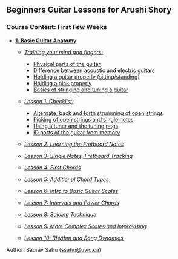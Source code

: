 ## Beginners Guitar Lessons for Arushi Shory


### Course Content: First Few Weeks

- **[1. Basic Guitar Anatomy](#heading)**

  * _[Training your mind and fingers:](#sub-heading)_
    + [Physical parts of the guitar](#sub-sub-heading)
    + [Difference between acoustic and electric guitars](#sub-sub-heading)
    + [Holding a guitar properly (sitting/standing)](#sub-sub-heading)
    + [Holding a pick properly](#sub-sub-heading)
    + [Basics of stringing and tuning a guitar](#sub-sub-heading)
    
  * _[Lesson 1: Checklist:](#sub-heading)_
    + [Alternate, back and forth strumming of open strings](#sub-sub-heading)
    + [Picking of open strings and single notes](#sub-sub-heading)
    + [Using a tuner and the tuning pegs](#sub-sub-heading)
    + [ID parts of the guitar from memory](#sub-sub-heading)
    
    
  * _[Lesson 2: Learning the Fretboard Notes](#sub-heading)_
  
  * _[Lesson 3: Single Notes, Fretboard Tracking](#sub-heading)_
  
  * _[Lesson 4: First Chords](#sub-heading)_
  
  * _[Lesson 5: Additional Chord Types](#sub-heading)_
  
  * _[Lesson 6: Intro to Basic Guitar Scales](#sub-heading)_
  
  * _[Lesson 7: Intervals and Power Chords](#sub-heading)_
  
  * _[Lesson 8: Soloing Technique](#sub-heading)_
  
  * _[Lesson 9: More Complex Scales and Improvising](#sub-heading)_
  
  * _[Lesson 10: Rhythm and Song Dynamics](#sub-heading)_
  
  
  
   
   
    





Author: Saurav Sahu (ssahu@uvic.ca)
